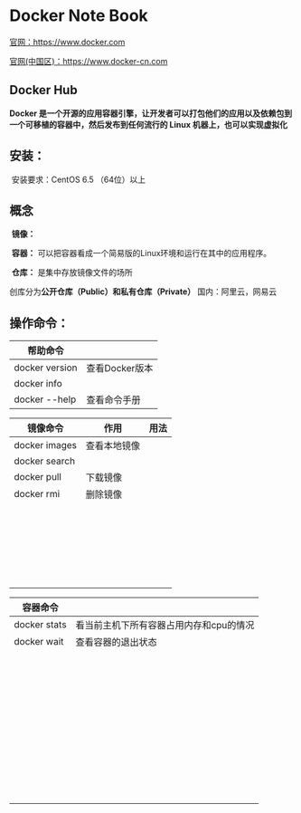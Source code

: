 # Docker Note Book

[官网：https://www.docker.com ](https://www.docker.com)

[官网(中国区)：https://www.docker-cn.com ](https://www.docker-cn.com)

## Docker Hub

**Docker 是一个开源的应用容器引擎，让开发者可以打包他们的应用以及依赖包到一个可移植的容器中，然后发布到任何流行的 Linux 机器上，也可以实现虚拟化**

## 安装：

​			安装要求：CentOS 6.5 （64位）以上



## 概念

​		**镜像：** 

​		**容器：** 可以把容器看成一个简易版的Linux环境和运行在其中的应用程序。

​		**仓库：** 是集中存放镜像文件的场所

​					创库分为**公开仓库（Public）**和**私有仓库（Private）**		国内：阿里云，网易云

## 操作命令：

| 帮助命令       |                |
| -------------- | -------------- |
| docker version | 查看Docker版本 |
| docker info    |                |
| docker --help  | 查看命令手册   |

| 镜像命令      | 作用         | 用法 |
| ------------- | ------------ | ---- |
| docker images | 查看本地镜像 |      |
| docker search |              |      |
| docker pull   | 下载镜像     |      |
| docker rmi    | 删除镜像     |      |
|               |              |      |
|               |              |      |
|               |              |      |
|               |              |      |
|               |              |      |
|               |              |      |
|               |              |      |
|               |              |      |
|               |              |      |
|               |              |      |
|               |              |      |
|               |              |      |
|               |              |      |
|               |              |      |
|               |              |      |
|               |              |      |
|               |              |      |
|               |              |      |
|               |              |      |
|               |              |      |
|               |              |      |
|               |              |      |
|               |              |      |
|               |              |      |
|               |              |      |

| 容器命令     |                                         |
| ------------ | --------------------------------------- |
| docker stats | 看当前主机下所有容器占用内存和cpu的情况 |
| docker wait  | 查看容器的退出状态                      |
|              |                                         |
|              |                                         |
|              |                                         |
|              |                                         |
|              |                                         |
|              |                                         |
|              |                                         |
|              |                                         |
|              |                                         |
|              |                                         |
|              |                                         |
|              |                                         |
|              |                                         |
|              |                                         |
|              |                                         |
|              |                                         |
|              |                                         |
|              |                                         |
|              |                                         |
|              |                                         |
|              |                                         |
|              |                                         |
|              |                                         |
|              |                                         |
|              |                                         |
|              |                                         |
|              |                                         |
|              |                                         |
|              |                                         |
|              |                                         |
|              |                                         |
|              |                                         |
|              |                                         |
|              |                                         |
|              |                                         |
|              |                                         |
|              |                                         |
|              |                                         |
|              |                                         |
|              |                                         |
|              |                                         |
|              |                                         |
|              |                                         |
|              |                                         |
|              |                                         |

